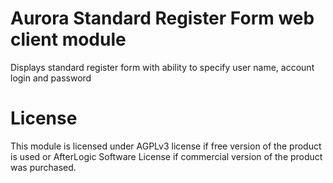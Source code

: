 # Aurora Standard Register Form web client module
Displays standard register form with ability to specify user name, account login and password

# License
This module is licensed under AGPLv3 license if free version of the product is used or AfterLogic Software License if commercial version of the product was purchased.